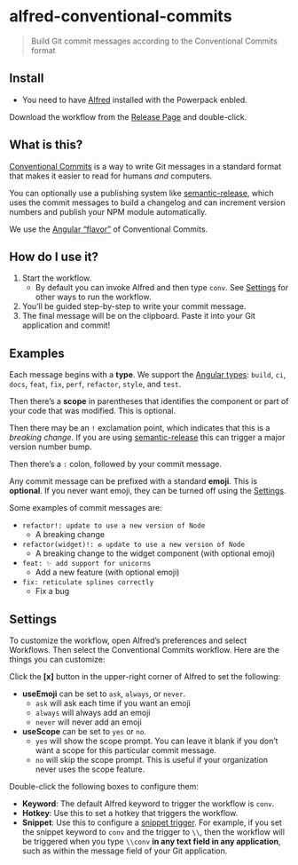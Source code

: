 # alfred-conventional-commits

> Build Git commit messages according to the Conventional Commits format

## Install

-   You need to have [Alfred](https://www.alfredapp.com) installed with the Powerpack enbled.

Download the workflow from the [Release Page](https://github.com/natesilva/alfred-conventional-commits/releases) and double-click.

## What is this?

[Conventional Commits](https://www.conventionalcommits.org/en/v1.0.0/) is a way to write Git messages in a standard format that makes it easier to read for humans _and_ computers.

You can optionally use a publishing system like [semantic-release](https://semantic-release.gitbook.io/semantic-release/), which uses the commit messages to build a changelog and can increment version numbers and publish your NPM module automatically.

We use the [Angular “flavor”](https://github.com/angular/angular/blob/22b96b9/CONTRIBUTING.md#type) of Conventional Commits.

## How do I use it?

1. Start the workflow.
    - By default you can invoke Alfred and then type `conv`. See [Settings](#settings) for other ways to run the workflow.
2. You’ll be guided step-by-step to write your commit message.
3. The final message will be on the clipboard. Paste it into your Git application and commit!

## Examples

Each message begins with a **type**. We support the [Angular types](https://github.com/angular/angular/blob/22b96b9/CONTRIBUTING.md#type): `build`, `ci`, `docs`, `feat`, `fix`, `perf`, `refactor`, `style`, and `test`.

Then there’s a **scope** in parentheses that identifies the component or part of your code that was modified. This is optional.

Then there may be an `!` exclamation point, which indicates that this is a _breaking change_. If you are using [semantic-release](https://semantic-release.gitbook.io/semantic-release/) this can trigger a major version number bump.

Then there’s a `:` colon, followed by your commit message.

Any commit message can be prefixed with a standard **emoji**. This is **optional**. If you never want emoji, they can be turned off using the [Settings](#settings).

Some examples of commit messages are:

-   `refactor!: update to use a new version of Node`
    -   A breaking change
-   `refactor(widget)!: ♻️ update to use a new version of Node`
    -   A breaking change to the widget component (with optional emoji)
-   `feat: ✨ add support for unicorns`
    -   Add a new feature (with optional emoji)
-   `fix: reticulate splines correctly`
    -   Fix a bug

## Settings

To customize the workflow, open Alfred’s preferences and select Workflows. Then select the Conventional Commits workflow. Here are the things you can customize:

Click the **[x]** button in the upper-right corner of Alfred to set the following:

-   **useEmoji** can be set to `ask`, `always`, or `never`.
    -   `ask` will ask each time if you want an emoji
    -   `always` will always add an emoji
    -   `never` will never add an emoji
-   **useScope** can be set to `yes` or `no`.
    -   `yes` will show the scope prompt. You can leave it blank if you don’t want a scope for this particular commit message.
    -   `no` will skip the scope prompt. This is useful if your organization never uses the scope feature.

Double-click the following boxes to configure them:

-   **Keyword**: The default Alfred keyword to trigger the workflow is `conv`.
-   **Hotkey**: Use this to set a hotkey that triggers the workflow.
-   **Snippet**: Use this to configure a [snippet trigger](https://www.alfredapp.com/help/workflows/triggers/snippet/). For example, if you set the snippet keyword to `conv` and the trigger to `\\`, then the workflow will be triggered when you type `\\conv` **in any text field in any application**, such as within the message field of your Git application.
